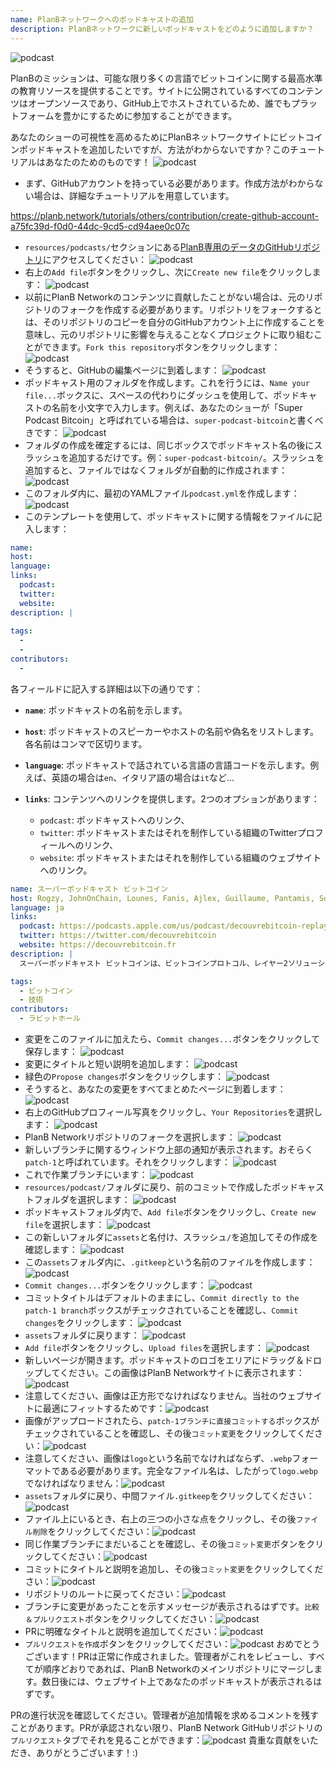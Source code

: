 ```yaml
---
name: PlanBネットワークへのポッドキャストの追加
description: PlanBネットワークに新しいポッドキャストをどのように追加しますか？
---
```

![podcast](assets/cover.webp)

PlanBのミッションは、可能な限り多くの言語でビットコインに関する最高水準の教育リソースを提供することです。サイトに公開されているすべてのコンテンツはオープンソースであり、GitHub上でホストされているため、誰でもプラットフォームを豊かにするために参加することができます。

あなたのショーの可視性を高めるためにPlanBネットワークサイトにビットコインポッドキャストを追加したいですが、方法がわからないですか？このチュートリアルはあなたのためのものです！
![podcast](assets/01.webp)
- まず、GitHubアカウントを持っている必要があります。作成方法がわからない場合は、詳細なチュートリアルを用意しています。

https://planb.network/tutorials/others/contribution/create-github-account-a75fc39d-f0d0-44dc-9cd5-cd94aee0c07c


- `resources/podcasts/`セクションにある[PlanB専用のデータのGitHubリポジトリ](https://github.com/PlanB-Network/bitcoin-educational-content/tree/dev/resources/podcasts)にアクセスしてください：
![podcast](assets/02.webp)
- 右上の`Add file`ボタンをクリックし、次に`Create new file`をクリックします：
![podcast](assets/03.webp)
- 以前にPlanB Networkのコンテンツに貢献したことがない場合は、元のリポジトリのフォークを作成する必要があります。リポジトリをフォークするとは、そのリポジトリのコピーを自分のGitHubアカウント上に作成することを意味し、元のリポジトリに影響を与えることなくプロジェクトに取り組むことができます。`Fork this repository`ボタンをクリックします：
![podcast](assets/04.webp)
- そうすると、GitHubの編集ページに到着します：
![podcast](assets/05.webp)
- ポッドキャスト用のフォルダを作成します。これを行うには、`Name your file...`ボックスに、スペースの代わりにダッシュを使用して、ポッドキャストの名前を小文字で入力します。例えば、あなたのショーが「Super Podcast Bitcoin」と呼ばれている場合は、`super-podcast-bitcoin`と書くべきです：
![podcast](assets/06.webp)
- フォルダの作成を確定するには、同じボックスでポッドキャスト名の後にスラッシュを追加するだけです。例：`super-podcast-bitcoin/`。スラッシュを追加すると、ファイルではなくフォルダが自動的に作成されます：
![podcast](assets/07.webp)
- このフォルダ内に、最初のYAMLファイル`podcast.yml`を作成します：
![podcast](assets/08.webp)
- このテンプレートを使用して、ポッドキャストに関する情報をファイルに記入します：

```yaml
name: 
host: 
language: 
links:
  podcast: 
  twitter: 
  website: 
description: |
  
tags:
  - 
  - 
contributors:
  - 
```

各フィールドに記入する詳細は以下の通りです：

- **`name`**: ポッドキャストの名前を示します。
- **`host`**: ポッドキャストのスピーカーやホストの名前や偽名をリストします。各名前はコンマで区切ります。
- **`language`**: ポッドキャストで話されている言語の言語コードを示します。例えば、英語の場合は`en`、イタリア語の場合は`it`など...

- **`links`**: コンテンツへのリンクを提供します。2つのオプションがあります：
	- `podcast`: ポッドキャストへのリンク、
	- `twitter`: ポッドキャストまたはそれを制作している組織のTwitterプロフィールへのリンク、
	- `website`: ポッドキャストまたはそれを制作している組織のウェブサイトへのリンク。
```yaml
name: スーパーポッドキャスト ビットコイン
host: Rogzy, JohnOnChain, Lounes, Fanis, Ajlex, Guillaume, Pantamis, Sosthene, Loic
language: ja
links:
  podcast: https://podcasts.apple.com/us/podcast/decouvrebitcoin-replay/id1693844092
  twitter: https://twitter.com/decouvrebitcoin
  website: https://decouvrebitcoin.fr
description: |
  スーパーポッドキャスト ビットコインは、ビットコインプロトコル、レイヤー2ソリューション、そして心を揺さぶる全てのことに深く潜り込むための、週に一度の技術的LIVEセッションです。ホストのLounes, Pantamis, Loïc, Sostheneがあなたの質問に答え、世界で最も技術的なビットコインショーを提供します。

tags:
  - ビットコイン
  - 技術
contributors:
  - ラビットホール
```

- 変更をこのファイルに加えたら、`Commit changes...`ボタンをクリックして保存します：
![podcast](assets/10.webp)
- 変更にタイトルと短い説明を追加します：
![podcast](assets/11.webp)
- 緑色の`Propose changes`ボタンをクリックします：
![podcast](assets/12.webp)
- そうすると、あなたの変更をすべてまとめたページに到着します：
![podcast](assets/13.webp)
- 右上のGitHubプロフィール写真をクリックし、`Your Repositories`を選択します：
![podcast](assets/14.webp)
- PlanB Networkリポジトリのフォークを選択します：
![podcast](assets/15.webp)
- 新しいブランチに関するウィンドウ上部の通知が表示されます。おそらく`patch-1`と呼ばれています。それをクリックします：
![podcast](assets/16.webp)
- これで作業ブランチにいます：
![podcast](assets/17.webp)
- `resources/podcast/`フォルダに戻り、前のコミットで作成したポッドキャストフォルダを選択します： ![podcast](assets/18.webp)
- ポッドキャストフォルダ内で、`Add file`ボタンをクリックし、`Create new file`を選択します：
![podcast](assets/19.webp)
- この新しいフォルダに`assets`と名付け、スラッシュ`/`を追加してその作成を確認します：
![podcast](assets/20.webp)
- この`assets`フォルダ内に、`.gitkeep`という名前のファイルを作成します：
![podcast](assets/21.webp)
- `Commit changes...`ボタンをクリックします：
![podcast](assets/22.webp)
- コミットタイトルはデフォルトのままにし、`Commit directly to the patch-1 branch`ボックスがチェックされていることを確認し、`Commit changes`をクリックします：
![podcast](assets/23.webp)
- `assets`フォルダに戻ります：
![podcast](assets/24.webp)
- `Add file`ボタンをクリックし、`Upload files`を選択します：
![podcast](assets/25.webp)
- 新しいページが開きます。ポッドキャストのロゴをエリアにドラッグ＆ドロップしてください。この画像はPlanB Networkサイトに表示されます：![podcast](assets/26.webp)
- 注意してください、画像は正方形でなければなりません。当社のウェブサイトに最適にフィットするためです：![podcast](assets/27.webp)
- 画像がアップロードされたら、`patch-1ブランチに直接コミットする`ボックスがチェックされていることを確認し、その後`コミット変更`をクリックしてください：![podcast](assets/28.webp)
- 注意してください、画像は`logo`という名前でなければならず、`.webp`フォーマットである必要があります。完全なファイル名は、したがって`logo.webp`でなければなりません：![podcast](assets/29.webp)
- `assets`フォルダに戻り、中間ファイル`.gitkeep`をクリックしてください：![podcast](assets/30.webp)
- ファイル上にいるとき、右上の三つの小さな点をクリックし、その後`ファイル削除`をクリックしてください：![podcast](assets/31.webp)
- 同じ作業ブランチにまだいることを確認し、その後`コミット変更`ボタンをクリックしてください：![podcast](assets/32.webp)
- コミットにタイトルと説明を追加し、その後`コミット変更`をクリックしてください：![podcast](assets/33.webp)
- リポジトリのルートに戻ってください：![podcast](assets/34.webp)
- ブランチに変更があったことを示すメッセージが表示されるはずです。`比較＆プルリクエスト`ボタンをクリックしてください：![podcast](assets/35.webp)
- PRに明確なタイトルと説明を追加してください：![podcast](assets/36.webp)
- `プルリクエストを作成`ボタンをクリックしてください：![podcast](assets/37.webp)
おめでとうございます！PRは正常に作成されました。管理者がこれをレビューし、すべてが順序どおりであれば、PlanB Networkのメインリポジトリにマージします。数日後には、ウェブサイト上であなたのポッドキャストが表示されるはずです。

PRの進行状況を確認してください。管理者が追加情報を求めるコメントを残すことがあります。PRが承認されない限り、PlanB Network GitHubリポジトリの`プルリクエスト`タブでそれを見ることができます：![podcast](assets/38.webp)
貴重な貢献をいただき、ありがとうございます！:)
